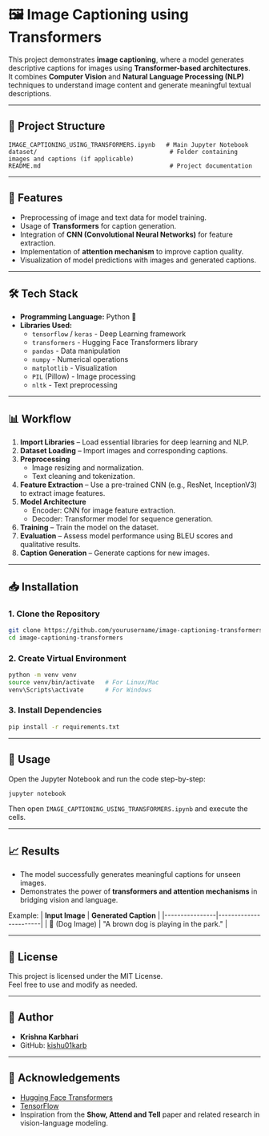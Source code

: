 
# 🖼️ Image Captioning using Transformers

This project demonstrates **image captioning**, where a model generates descriptive captions for images using **Transformer-based architectures**.  
It combines **Computer Vision** and **Natural Language Processing (NLP)** techniques to understand image content and generate meaningful textual descriptions.

---

## 📂 Project Structure
```
IMAGE_CAPTIONING_USING_TRANSFORMERS.ipynb   # Main Jupyter Notebook
dataset/                                     # Folder containing images and captions (if applicable)
README.md                                    # Project documentation
```

---

## 🚀 Features
- Preprocessing of image and text data for model training.
- Usage of **Transformers** for caption generation.
- Integration of **CNN (Convolutional Neural Networks)** for feature extraction.
- Implementation of **attention mechanism** to improve caption quality.
- Visualization of model predictions with images and generated captions.

---

## 🛠 Tech Stack
- **Programming Language:** Python 🐍
- **Libraries Used:**
  - `tensorflow` / `keras` - Deep Learning framework
  - `transformers` - Hugging Face Transformers library
  - `pandas` - Data manipulation
  - `numpy` - Numerical operations
  - `matplotlib` - Visualization
  - `PIL` (Pillow) - Image processing
  - `nltk` - Text preprocessing

---

## 📊 Workflow
1. **Import Libraries** – Load essential libraries for deep learning and NLP.
2. **Dataset Loading** – Import images and corresponding captions.
3. **Preprocessing**  
   - Image resizing and normalization.
   - Text cleaning and tokenization.
4. **Feature Extraction** – Use a pre-trained CNN (e.g., ResNet, InceptionV3) to extract image features.
5. **Model Architecture**
   - Encoder: CNN for image feature extraction.
   - Decoder: Transformer model for sequence generation.
6. **Training** – Train the model on the dataset.
7. **Evaluation** – Assess model performance using BLEU scores and qualitative results.
8. **Caption Generation** – Generate captions for new images.

---

## 📥 Installation
### **1. Clone the Repository**
```bash
git clone https://github.com/yourusername/image-captioning-transformers.git
cd image-captioning-transformers
```

### **2. Create Virtual Environment**
```bash
python -m venv venv
source venv/bin/activate   # For Linux/Mac
venv\Scripts\activate      # For Windows
```

### **3. Install Dependencies**
```bash
pip install -r requirements.txt
```

---

## 🧪 Usage
Open the Jupyter Notebook and run the code step-by-step:
```bash
jupyter notebook
```
Then open `IMAGE_CAPTIONING_USING_TRANSFORMERS.ipynb` and execute the cells.

---

## 📈 Results
- The model successfully generates meaningful captions for unseen images.
- Demonstrates the power of **transformers and attention mechanisms** in bridging vision and language.

Example:
| **Input Image** | **Generated Caption** |
|----------------|-----------------------|
| 🐶 (Dog Image) | "A brown dog is playing in the park." |

---

## 📜 License
This project is licensed under the MIT License.  
Feel free to use and modify as needed.

---

## 👤 Author
- **Krishna Karbhari**
- GitHub: [kishu01karb](https://github.com/kishu01karb)

---

## 🌟 Acknowledgements
- [Hugging Face Transformers](https://huggingface.co/transformers/)
- [TensorFlow](https://www.tensorflow.org/)
- Inspiration from the **Show, Attend and Tell** paper and related research in vision-language modeling.
